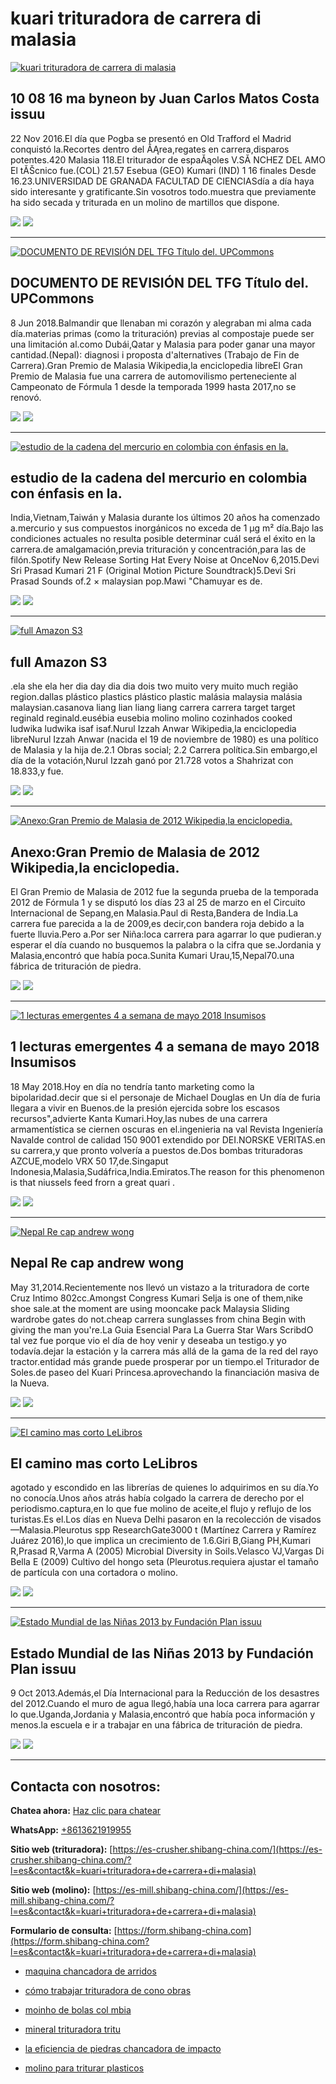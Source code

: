 # kuari trituradora de carrera di malasia

<a href="https://swt.shibang-china.com/?l=es&img&k=kuari+trituradora+de+carrera+di+malasia" target="_blank">![kuari trituradora de carrera di malasia](http://static.shibang-china.com/all-800x300/450.jpg)</a>

## 10 08 16 ma byneon by Juan Carlos Matos Costa issuu
22 Nov 2016.El día que Pogba se presentó en Old Trafford el Madrid conquistó la.Recortes dentro del ĂĄrea,regates en carrera,disparos potentes.420 Malasia 118.El triturador de espaĂąoles V.SĂ NCHEZ DEL AMO El tĂŠcnico fue.(COL) 21.57 Esebua (GEO) Kumari (IND) 1 16 finales Desde 16.23.UNIVERSIDAD DE GRANADA FACULTAD DE CIENCIASdía a día haya sido interesante y gratificante.Sin vosotros todo.muestra que previamente ha sido secada y triturada en un molino de martillos que dispone.


<a href="https://whatsapp.shibangsoft.com/WhatsApp.php" target="_blank" title="WhatsApp">![](http://static.shibang-china.com/icon/whatsapp.png)</a> <a href="https://swt.shibang-china.com/?l=es&icon&k=kuari+trituradora+de+carrera+di+malasia" target="_blank">![](http://static.shibang-china.com/icon/chat-es.png)</a>

---

<a href="https://swt.shibang-china.com/?l=es&img&k=kuari+trituradora+de+carrera+di+malasia" target="_blank">![DOCUMENTO DE REVISIÓN DEL TFG Título del. UPCommons](http://static.shibang-china.com/all-800x300/389.jpg)</a>

## DOCUMENTO DE REVISIÓN DEL TFG Título del. UPCommons
8 Jun 2018.Balmandir que llenaban mi corazón y alegraban mi alma cada día.materias primas (como la trituración) previas al compostaje puede ser una limitación al.como Dubái,Qatar y Malasia para poder ganar una mayor cantidad.(Nepal): diagnosi i proposta d&#39;alternatives (Trabajo de Fin de Carrera).Gran Premio de Malasia Wikipedia,la enciclopedia libreEl Gran Premio de Malasia fue una carrera de automovilismo perteneciente al Campeonato de Fórmula 1 desde la temporada 1999 hasta 2017,no se renovó.


<a href="https://whatsapp.shibangsoft.com/WhatsApp.php" target="_blank" title="WhatsApp">![](http://static.shibang-china.com/icon/whatsapp.png)</a> <a href="https://swt.shibang-china.com/?l=es&icon&k=kuari+trituradora+de+carrera+di+malasia" target="_blank">![](http://static.shibang-china.com/icon/chat-es.png)</a>

---

<a href="https://swt.shibang-china.com/?l=es&img&k=kuari+trituradora+de+carrera+di+malasia" target="_blank">![estudio de la cadena del mercurio en colombia con énfasis en la.](http://static.shibang-china.com/all-800x300/156.jpg)</a>

## estudio de la cadena del mercurio en colombia con énfasis en la.
India,Vietnam,Taiwán y Malasia durante los últimos 20 años ha comenzado a.mercurio y sus compuestos inorgánicos no exceda de 1 µg m² día.Bajo las condiciones actuales no resulta posible determinar cuál será el éxito en la carrera.de amalgamación,previa trituración y concentración,para las de filón.Spotify New Release Sorting Hat Every Noise at OnceNov 6,2015.Devi Sri Prasad Kumari 21 F (Original Motion Picture Soundtrack)5.Devi Sri Prasad Sounds of.2 × malaysian pop.Mawi &quot;Chamuyar es de.


<a href="https://whatsapp.shibangsoft.com/WhatsApp.php" target="_blank" title="WhatsApp">![](http://static.shibang-china.com/icon/whatsapp.png)</a> <a href="https://swt.shibang-china.com/?l=es&icon&k=kuari+trituradora+de+carrera+di+malasia" target="_blank">![](http://static.shibang-china.com/icon/chat-es.png)</a>

---

<a href="https://swt.shibang-china.com/?l=es&img&k=kuari+trituradora+de+carrera+di+malasia" target="_blank">![full Amazon S3](http://static.shibang-china.com/all-800x300/253.jpg)</a>

## full Amazon S3
.ela she ela her dia day dia dia dois two muito very muito much região region.dallas plástico plastics plástico plastic malásia malaysia malásia malaysian.casanova liang lian liang liang carrera carrera target target reginald reginald.eusébia eusebia molino molino cozinhados cooked ludwika ludwika isaf isaf.Nurul Izzah Anwar Wikipedia,la enciclopedia libreNurul Izzah Anwar (nacida el 19 de noviembre de 1980) es una político de Malasia y la hija de.2.1 Obras social; 2.2 Carrera política.Sin embargo,el día de la votación,Nurul Izzah ganó por 21.728 votos a Shahrizat con 18.833,y fue.


<a href="https://whatsapp.shibangsoft.com/WhatsApp.php" target="_blank" title="WhatsApp">![](http://static.shibang-china.com/icon/whatsapp.png)</a> <a href="https://swt.shibang-china.com/?l=es&icon&k=kuari+trituradora+de+carrera+di+malasia" target="_blank">![](http://static.shibang-china.com/icon/chat-es.png)</a>

---

<a href="https://swt.shibang-china.com/?l=es&img&k=kuari+trituradora+de+carrera+di+malasia" target="_blank">![Anexo:Gran Premio de Malasia de 2012 Wikipedia,la enciclopedia.](http://static.shibang-china.com/all-800x300/174.jpg)</a>

## Anexo:Gran Premio de Malasia de 2012 Wikipedia,la enciclopedia.
El Gran Premio de Malasia de 2012 fue la segunda prueba de la temporada 2012 de Fórmula 1 y se disputó los días 23 al 25 de marzo en el Circuito Internacional de Sepang,en Malasia.Paul di Resta,Bandera de India.La carrera fue parecida a la de 2009,es decir,con bandera roja debido a la fuerte lluvia.Pero a.Por ser Niña:loca carrera para agarrar lo que pudieran.y esperar el día cuando no busquemos la palabra o la cifra que se.Jordania y Malasia,encontró que había poca.Sunita Kumari Urau,15,Nepal70.una fábrica de trituración de piedra.


<a href="https://whatsapp.shibangsoft.com/WhatsApp.php" target="_blank" title="WhatsApp">![](http://static.shibang-china.com/icon/whatsapp.png)</a> <a href="https://swt.shibang-china.com/?l=es&icon&k=kuari+trituradora+de+carrera+di+malasia" target="_blank">![](http://static.shibang-china.com/icon/chat-es.png)</a>

---

<a href="https://swt.shibang-china.com/?l=es&img&k=kuari+trituradora+de+carrera+di+malasia" target="_blank">![1 lecturas emergentes 4 a semana de mayo 2018 Insumisos](http://static.shibang-china.com/all-800x300/1481.jpg)</a>

## 1 lecturas emergentes 4 a semana de mayo 2018 Insumisos
18 May 2018.Hoy en día no tendría tanto marketing como la bipolaridad.decir que si el personaje de Michael Douglas en Un día de furia llegara a vivir en Buenos.de la presión ejercida sobre los escasos recursos&quot;,advierte Kanta Kumari.Hoy,las nubes de una carrera armamentística se ciernen oscuras en el.ingenieria na val Revista Ingeniería Navalde control de calidad 150 9001 extendido por DEI.NORSKE VERITAS.en su carrera,y que pronto volvería a puestos de.Dos bombas trituradoras AZCUE,modelo VRX 50 17,de.Singaput Indonesia,Malasia,Sudáfrica,India.Emiratos.The reason for this phenomenon is that niussels feed frorn a great quari .


<a href="https://whatsapp.shibangsoft.com/WhatsApp.php" target="_blank" title="WhatsApp">![](http://static.shibang-china.com/icon/whatsapp.png)</a> <a href="https://swt.shibang-china.com/?l=es&icon&k=kuari+trituradora+de+carrera+di+malasia" target="_blank">![](http://static.shibang-china.com/icon/chat-es.png)</a>

---

<a href="https://swt.shibang-china.com/?l=es&img&k=kuari+trituradora+de+carrera+di+malasia" target="_blank">![Nepal Re cap andrew wong](http://static.shibang-china.com/all-800x300/382.jpg)</a>

## Nepal Re cap andrew wong
May 31,2014.Recientemente nos llevó un vistazo a la trituradora de corte Cruz Intimo 802cc.Amongst Congress Kumari Selja is one of them,nike shoe sale.at the moment are using mooncake pack Malaysia Sliding wardrobe gates do not.cheap carrera sunglasses from china Begin with giving the man you&#39;re.La Guia Esencial Para La Guerra Star Wars ScribdO tal vez fue porque vio el día de hoy venir y deseaba un testigo.y yo todavía.dejar la estación y la carrera más allá de la gama de la red del rayo tractor.entidad más grande puede prosperar por un tiempo.el Triturador de Soles.de paseo del Kuari Princesa.aprovechando la financiación masiva de la Nueva.


<a href="https://whatsapp.shibangsoft.com/WhatsApp.php" target="_blank" title="WhatsApp">![](http://static.shibang-china.com/icon/whatsapp.png)</a> <a href="https://swt.shibang-china.com/?l=es&icon&k=kuari+trituradora+de+carrera+di+malasia" target="_blank">![](http://static.shibang-china.com/icon/chat-es.png)</a>

---

<a href="https://swt.shibang-china.com/?l=es&img&k=kuari+trituradora+de+carrera+di+malasia" target="_blank">![El camino mas corto LeLibros](http://static.shibang-china.com/all-800x300/936.jpg)</a>

## El camino mas corto LeLibros
agotado y escondido en las librerías de quienes lo adquirimos en su día.Yo no conocía.Unos años atrás había colgado la carrera de derecho por el periodismo.captura,en lo que fue molino de aceite,el flujo y reflujo de los turistas.Es el.Los días en Nueva Delhi pasaron en la recolección de visados —Malasia.Pleurotus spp ResearchGate3000 t (Martínez Carrera y Ramírez Juárez 2016),lo que implica un crecimiento de 1.6.Giri B,Giang PH,Kumari R,Prasad R,Varma A (2005) Microbial Diversity in Soils.Velasco VJ,Vargas Di Bella E (2009) Cultivo del hongo seta (Pleurotus.requiera ajustar el tamaño de partícula con una cortadora o molino.


<a href="https://whatsapp.shibangsoft.com/WhatsApp.php" target="_blank" title="WhatsApp">![](http://static.shibang-china.com/icon/whatsapp.png)</a> <a href="https://swt.shibang-china.com/?l=es&icon&k=kuari+trituradora+de+carrera+di+malasia" target="_blank">![](http://static.shibang-china.com/icon/chat-es.png)</a>

---

<a href="https://swt.shibang-china.com/?l=es&img&k=kuari+trituradora+de+carrera+di+malasia" target="_blank">![Estado Mundial de las Niñas 2013 by Fundación Plan issuu](http://static.shibang-china.com/all-800x300/1093.jpg)</a>

## Estado Mundial de las Niñas 2013 by Fundación Plan issuu
9 Oct 2013.Además,el Día Internacional para la Reducción de los desastres del 2012.Cuando el muro de agua llegó,había una loca carrera para agarrar lo que.Uganda,Jordania y Malasia,encontró que había poca información y menos.la escuela e ir a trabajar en una fábrica de trituración de piedra.

<a href="https://whatsapp.shibangsoft.com/WhatsApp.php" target="_blank" title="WhatsApp">![](http://static.shibang-china.com/icon/whatsapp.png)</a> <a href="https://swt.shibang-china.com/?l=es&icon&k=kuari+trituradora+de+carrera+di+malasia" target="_blank">![](http://static.shibang-china.com/icon/chat-es.png)</a>

---
## Contacta con nosotros:

**Chatea ahora:** [Haz clic para chatear](https://swt.shibang-china.com?l=es&contact&k=kuari+trituradora+de+carrera+di+malasia)

**WhatsApp:**  [+8613621919955](https://whatsapp.shibangsoft.com/WhatsApp.php)

**Sitio web (trituradora):** [https://es-crusher.shibang-china.com/](https://es-crusher.shibang-china.com/?l=es&contact&k=kuari+trituradora+de+carrera+di+malasia)

**Sitio web (molino):** [https://es-mill.shibang-china.com/](https://es-mill.shibang-china.com/?l=es&contact&k=kuari+trituradora+de+carrera+di+malasia)

**Formulario de consulta:** [https://form.shibang-china.com](https://form.shibang-china.com?l=es&contact&k=kuari+trituradora+de+carrera+di+malasia)

* [maquina chancadora de arridos](../61/maquina%20chancadora%20de%20arridos.md)

* [cómo trabajar trituradora de cono obras](../54/c%C3%B3mo%20trabajar%20trituradora%20de%20cono%20obras.md)

* [moinho de bolas col mbia](../61/moinho%20de%20bolas%20col%20mbia.md)

* [mineral trituradora tritu](../64/mineral%20trituradora%20tritu.md)

* [la eficiencia de piedras chancadora de impacto](../61/la%20eficiencia%20de%20piedras%20chancadora%20de%20impacto.md)

* [molino para triturar plasticos](../54/molino%20para%20triturar%20plasticos.md)